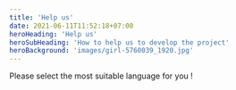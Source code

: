 ```yaml
---
title: 'Help us'
date: 2021-06-11T11:52:18+07:00
heroHeading: 'Help us'
heroSubHeading: 'How to help us to develop the project'
heroBackground: 'images/girl-5760039_1920.jpg'
---
```


Please select the most suitable language for you !